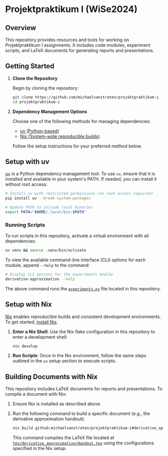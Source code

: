 # Projektpraktikum I (WiSe2024)

## Overview

This repository provides resources and tools for working on Projektpraktikum I
assignments. It includes code modules, experiment scripts, and LaTeX documents
for generating reports and presentations.

## Getting Started

1. **Clone the Repository**

   Begin by cloning the repository:

   ```sh
   git clone https://github.com/michaelvanstraten/projektpraktikum-i
   cd projektpraktikum-i
   ```

2. **Dependency Management Options**

   Choose one of the following methods for managing dependencies:

   - [uv (Python-based)](https://docs.astral.sh/uv/)
   - [Nix (System-wide reproducible builds)](https://nixos.org/)

   Follow the setup instructions for your preferred method below.

## Setup with uv

[uv](https://docs.astral.sh/uv/) is a Python dependency management tool. To use
`uv`, ensure that it is installed and available in your system's PATH. If
needed, you can install it without root access:

```sh
# Install uv with restricted permissions (no root access required)
pip install uv --break-system-packages

# Update PATH to include local binaries
export PATH="$HOME/.local/bin:$PATH"
```

### Running Scripts

To run scripts in this repository, activate a virtual environment with all
dependencies:

```sh
uv venv && source .venv/bin/activate
```

To view the available command-line interface (CLI) options for each module,
append `--help` to the command:

```sh
# Display CLI options for the experiments module
derivative-approximation --help
```

The above command runs the
[`experiments.py`](./src/projektpraktikum_i/derivative_approximation/experiments.py)
file located in this repository.

## Setup with Nix

[Nix](https://nixos.org/) enables reproducible builds and consistent development
environments. To get started,
[install Nix](https://nixos.org/download/#download-nix).

1. **Enter a Nix Shell**: Use the Nix flake configuration in this repository to
   enter a development shell:

   ```sh
   nix develop
   ```

2. **Run Scripts**: Once in the Nix environment, follow the same steps outlined
   in the `uv` setup section to execute scripts.

## Building Documents with Nix

This repository includes LaTeX documents for reports and presentations. To
compile a document with Nix:

1. Ensure Nix is installed as described above.
2. Run the following command to build a specific document (e.g., the derivative
   approximation handout):

   ```sh
   nix build github:michaelvanstraten/projektpraktikum-i#derivative_approximation/handout
   ```

   This command compiles the LaTeX file located at
   [`tex/derivative_approximation/Handout.tex`](tex/derivative_approximation/Handout.tex)
   using the configurations specified in the Nix setup.
